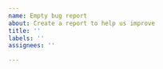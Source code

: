 ```yaml
---
name: Empty bug report
about: Create a report to help us improve
title: ''
labels: ''
assignees: ''

---
```

